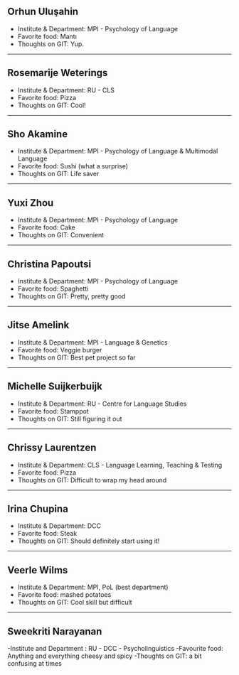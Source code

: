 ## Orhun Uluşahin

- Institute & Department: MPI - Psychology of Language
- Favorite food: Mantı
- Thoughts on GIT: Yup.

---

## Rosemarije Weterings

- Institute & Department: RU - CLS
- Favorite food: Pizza
- Thoughts on GIT: Cool!

---

## Sho Akamine

- Institute & Department: MPI - Psychology of Language & Multimodal Language
- Favorite food: Sushi (what a surprise)
- Thoughts on GIT: Life saver

---

## Yuxi Zhou

- Institute & Department: MPI - Psychology of Language
- Favorite food: Cake
- Thoughts on GIT: Convenient

---

## Christina Papoutsi

- Institute & Department: MPI - Psychology of Language
- Favorite food: Spaghetti
- Thoughts on GIT: Pretty, pretty good 

---

## Jitse Amelink

- Institute & Department: MPI - Language & Genetics
- Favorite food: Veggie burger
- Thoughts on GIT: Best pet project so far

---

## Michelle Suijkerbuijk

- Institute & Department: RU - Centre for Language Studies
- Favorite food: Stamppot
- Thoughts on GIT: Still figuring it out

---

## Chrissy Laurentzen

- Institute & Department: CLS - Language Learning, Teaching & Testing
- Favorite food: Pizza
- Thoughts on GIT: Difficult to wrap my head around

---
## Irina Chupina

- Institute & Department: DCC
- Favorite food: Steak
- Thoughts on GIT: Should definitely start using it!

---
## Veerle Wilms

- Institute & Department: MPI, PoL (best department)
- Favorite food: mashed potatoes
- Thoughts on GIT: Cool skill but difficult

---
## Sweekriti Narayanan
-Institute and Department : RU - DCC - Psycholinguistics
-Favourite food: Anything and everything cheesy and spicy
-Thoughts on GIT: a bit confusing at times
